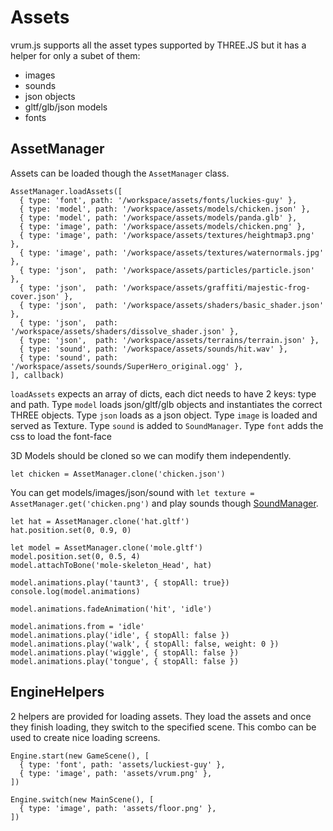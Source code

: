# Assets

vrum.js supports all the asset types supported by THREE.JS but it has a helper
for only a subet of them:

* images
* sounds
* json objects
* gltf/glb/json models
* fonts

## AssetManager

Assets can be loaded though the `AssetManager` class.

```
AssetManager.loadAssets([
  { type: 'font', path: '/workspace/assets/fonts/luckies-guy' },
  { type: 'model', path: '/workspace/assets/models/chicken.json' },
  { type: 'model', path: '/workspace/assets/models/panda.glb' },
  { type: 'image', path: '/workspace/assets/models/chicken.png' },
  { type: 'image', path: '/workspace/assets/textures/heightmap3.png' },
  { type: 'image', path: '/workspace/assets/textures/waternormals.jpg' },
  { type: 'json',  path: '/workspace/assets/particles/particle.json' },
  { type: 'json',  path: '/workspace/assets/graffiti/majestic-frog-cover.json' },
  { type: 'json',  path: '/workspace/assets/shaders/basic_shader.json' },
  { type: 'json',  path: '/workspace/assets/shaders/dissolve_shader.json' },
  { type: 'json',  path: '/workspace/assets/terrains/terrain.json' },
  { type: 'sound', path: '/workspace/assets/sounds/hit.wav' },
  { type: 'sound', path: '/workspace/assets/sounds/SuperHero_original.ogg' },
], callback)
```

`loadAssets` expects an array of dicts, each dict needs to have 2 keys:
type and path. Type `model` loads json/gltf/glb objects and instantiates
the correct THREE objects. Type `json` loads as a json object. Type `image`
is loaded and served as Texture. Type `sound` is added to `SoundManager`.
Type `font` adds the css to load the font-face

3D Models should be cloned so we can modify them independently.

`let chicken = AssetManager.clone('chicken.json')`

You can get models/images/json/sound with
`let texture = AssetManager.get('chicken.png')` and
play sounds though [SoundManager](/tutorials/CHEATSHEET.md#Sound).

```
let hat = AssetManager.clone('hat.gltf')
hat.position.set(0, 0.9, 0)

let model = AssetManager.clone('mole.gltf')
model.position.set(0, 0.5, 4)
model.attachToBone('mole-skeleton_Head', hat)

model.animations.play('taunt3', { stopAll: true})
console.log(model.animations)

model.animations.fadeAnimation('hit', 'idle')

model.animations.from = 'idle'
model.animations.play('idle', { stopAll: false })
model.animations.play('walk', { stopAll: false, weight: 0 })
model.animations.play('wiggle', { stopAll: false })
model.animations.play('tongue', { stopAll: false })
```

## EngineHelpers

2 helpers are provided for loading assets. They load the assets and once
they finish loading, they switch to the specified scene. This combo can
be used to create nice loading screens.

```
Engine.start(new GameScene(), [
  { type: 'font', path: 'assets/luckiest-guy' },
  { type: 'image', path: 'assets/vrum.png' },
])
```

```
Engine.switch(new MainScene(), [
  { type: 'image', path: 'assets/floor.png' },
])
```
